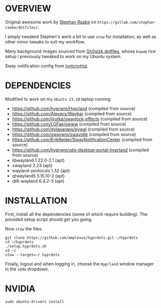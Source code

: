 # OVERVIEW

Original awesome work by [Stephan Raabe](https://gitlab.com/stephan-raabe) on `https://gitlab.com/stephan-raabe/dotfiles/`. 

I simply tweaked Stephen's work a bit to use `stow` for installation, as well as other minor tweaks to suit my workflow. 

Many background images sourced from [Gh0stzk dotfiles](https://github.com/gh0stzk/dotfiles), whose `bspwm` rice setup I previously tweaked to work on my Ubuntu system.

Sway notification config from [lvntcnylmz](https://github.com/lvntcnylmz/dotfiles/).

# DEPENDENCIES

Modified to work on my `Ubuntu 23.10` laptop running:
- https://github.com/hyprwm/Hyprland (compiled from source)
- https://github.com/Alexays/Waybar (compiled from source)
- https://github.com/jirutka/swaylock-effects (compiled from source)
- https://github.com/LGFae/swww (compiled from source)
- https://github.com/dylanaraps/pywal (compiled from source)
- https://github.com/swaywm/swayidle (compiled from source)
- https://github.com/ErikReider/SwayNotificationCenter (compiled from source)
- https://github.com/hyprwm/xdg-desktop-portal-hyprland (compiled from source)
- libwayland 1.22.0-2.1 (apt)
- xwayland 2.23 (apt)
- wayland-protocols 1.32 (apt)
- qtwayland5 5.15.10-2 (apt)
- qt6-wayland 6.4.2-3 (apt)

# INSTALLATION

First, install all the dependencies (some of which require building). The provided setup script should get you going.

Now `stow` the files:

```
git clone https://github.com/amplexus/hyprdots.git ~/hyprdots
cd ~/hyprdots
./setup.hyprdots.sh
cd ~/
stow --target=~/ hyprdots
```

Finally, logout and when logging in, choose the `Hyprland` window manager in the `sddm` dropdown.

# NVIDIA

`sudo ubuntu-drivers install`

